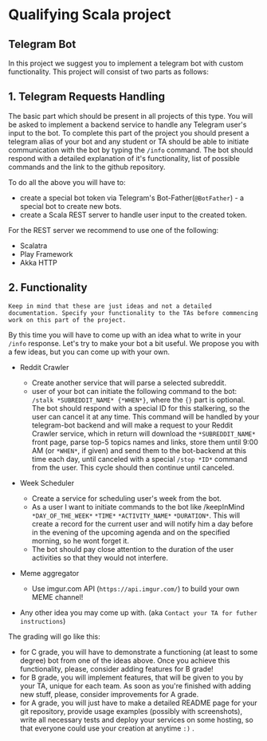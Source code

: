# Qualifying Scala project

## Telegram Bot

In this project we suggest you to implement a telegram bot with custom functionality. This project will consist of two parts as follows:

## 1. Telegram Requests Handling

The basic part which should be present in all projects of this type. You will be asked to implement a backend service to handle any Telegram user's input to the bot. To complete this part of the project you should present a telegram alias of your bot and any student or TA should be able to initiate communication with the bot by typing the `/info` command. The bot should respond with a detailed explanation of it's functionality, list of possible commands and the link to the github repository.

To do all the above you will have to:
- create a special bot token via Telegram's Bot-Father(`@BotFather`) - a special bot to create new bots.
- create a Scala REST server to handle user input to the created token.

For the REST server we recommend to use one of the following:
- Scalatra
- Play Framework
- Akka HTTP

## 2. Functionality

```Keep in mind that these are just ideas and not a detailed documentation. Specify your functionality to the TAs before commencing work on this part of the project.```

By this time you will have to come up with an idea what to write in your `/info` response. Let's try to make your bot a bit useful. We propose you with a few ideas, but you can come up with your own.

- Reddit Crawler
    - Create another service that will parse a selected subreddit.
    - user of your bot can initiate the following command to the bot:
     `/stalk *SUBREDDIT_NAME* {*WHEN*}`, where the `{}` part is optional. The bot should respond with a special ID for this stalkering, so the user can cancel it at any time.
     This command will be handled by your telegram-bot backend and will make a request to your Reddit Crawler service, which in return will download the `*SUBREDDIT_NAME*` front page, parse top-5 topics names and links, store them until 9:00 AM (or `*WHEN*`, if given) and send them to the bot-backend at this time each day, until canceled with a special `/stop *ID*` command from the user. This cycle should then continue until canceled.


-  Week Scheduler
    - Create a service for scheduling user's week from the bot.
    - As a user I want to initiate commands to the bot like /keepInMind `*DAY_OF_THE_WEEK*` `*TIME*` `*ACTIVITY_NAME*` `*DURATION*`. This will create a record for the current user and will notify him a day before in the evening of the upcoming agenda and on the specified morning, so he wont forget it.
    - The bot should pay close attention to the duration of the user activities so that they would not interfere.

-  Meme aggregator
    - Use imgur.com API (`https://api.imgur.com/`) to build your own MEME channel!


-  Any other idea you may come up with. (aka `Contact your TA for futher instructions`)

The grading will go like this:
- for C grade, you will have to demonstrate a functioning (at least to some degree) bot from one of the ideas above. Once you achieve this functionality, please, consider adding features for B grade!
- for B grade, you will implement features, that will be given to you by your TA, unique for each team. As soon as you're finished with adding new stuff, please, consider improvements for A grade.
- for A grade, you will just have to make a detailed README page for your git repository, provide usage examples (possibly with screenshots), write all necessary tests and deploy your services on some hosting, so that everyone could use your creation at anytime `:)` .
